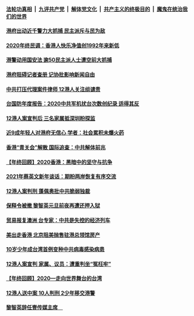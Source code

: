 

####  [法轮功真相](../../../../basic/blob/master/README.md?t=01070401) &nbsp;|&nbsp; [九评共产党](../../../../9ping.md/blob/master/README.md?t=01070401) &nbsp;|&nbsp; [解体党文化](../../../../jtdwh.md/blob/master/README.md?t=01070401)  &nbsp;|&nbsp; [共产主义的终极目的](../../../../gczydzjmd.md/blob/master/README.md?t=01070401) &nbsp;|&nbsp; [魔鬼在统治我们的世界](../../../../mgztzwmdsj.md/blob/master/README.md?t=01070401) 

#### [港府出动近千警力大抓捕 民主派斥与民为敌](../pages/soh55/461024.md?t=01070401) 
#### [2020年终民调：香港人快乐净值创1992年来新低](../pages/soh55/460880.md?t=01070401) 
#### [港警动用国安法 逾50民主派人士遭空前大抓捕](../pages/soh55/460850.md?t=01070401) 
#### [港府阻碍记者查册 记协批影响新闻自由](../pages/soh55/460706.md?t=01070401) 
#### [中共打压代理案件律师 12港人关注组谴责 ](../pages/soh55/460358.md?t=01070401) 
#### [台国防年度报告：2020中共军机扰台次数创纪录 适得其反](../pages/soh55/460118.md?t=01070401) 
#### [12港人案宣判后 三名家属抵深圳盼探监](../pages/soh55/460031.md?t=01070401) 
#### [近9成年轻人对港府无信心 学者：社会累积未爆火药](../pages/soh55/459914.md?t=01070401) 
#### [香港“青关会”解散 国际追查：中共解体前兆](../pages/soh55/459632.md?t=01070401) 
#### [【年终回顾】2020香港：黑暗中的坚守与抗争](../pages/soh55/459392.md?t=01070401) 
#### [2021年蔡英文新年谈话：期盼两岸恢复有序交流](../pages/soh55/459302.md?t=01070401) 
#### [12港人案判刑 蓬佩奥批中共脆弱独裁](../pages/soh55/459269.md?t=01070401) 
#### [保释令被撤 黎智英元旦前夜再遭还押入狱](../pages/soh55/459101.md?t=01070401) 
#### [贸易报复澳洲 台专家：中共是失控的经济列车](../pages/soh55/459023.md?t=01070401) 
#### [美出走香港 北京阻美抛售驻港总领馆房产](../pages/soh55/458924.md?t=01070401) 
#### [10岁少年成台湾首例变种中共病毒感染病患](../pages/soh55/458864.md?t=01070401) 
#### [12港人案宣判 家属、议员：遭重判坐“冤枉牢”](../pages/soh55/458743.md?t=01070401) 
#### [【年终回顾】2020—走向世界舞台的台湾](../pages/soh55/457690.md?t=01070401) 
#### [12港人送中案 10人判刑 2少年移交港警](../pages/soh55/458629.md?t=01070401) 
#### [黎智英辞任壹传媒主席　](../pages/soh55/458410.md?t=01070401) 
